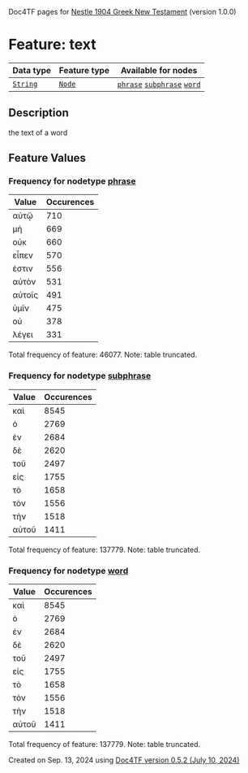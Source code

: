 Doc4TF pages for [Nestle 1904 Greek New Testament](https://github.com/saulocantanhede/tfgreek2/releases/download/1.0.0/tf-1.0.0.zip) (version 1.0.0)
# Feature: text
Data type|Feature type|Available for nodes
---|---|---
[`String`](featuresbydatatype.md#string)|[`Node`](featuresbytype.md#node)| [`phrase`](featuresbynodetype.md#phrase)  [`subphrase`](featuresbynodetype.md#subphrase)  [`word`](featuresbynodetype.md#word) 
## Description
the text of a word
## Feature Values
### Frequency for nodetype [phrase](featuresbynodetype.md#phrase)
Value|Occurences
---|---
αὐτῷ|710
μὴ|669
οὐκ|660
εἶπεν|570
ἐστιν|556
αὐτὸν|531
αὐτοῖς|491
ὑμῖν|475
οὐ|378
λέγει|331

Total frequency of feature: 46077. Note: table truncated.
 ### Frequency for nodetype [subphrase](featuresbynodetype.md#subphrase)
Value|Occurences
---|---
καὶ|8545
ὁ|2769
ἐν|2684
δὲ|2620
τοῦ|2497
εἰς|1755
τὸ|1658
τὸν|1556
τὴν|1518
αὐτοῦ|1411

Total frequency of feature: 137779. Note: table truncated.
 ### Frequency for nodetype [word](featuresbynodetype.md#word)
Value|Occurences
---|---
καὶ|8545
ὁ|2769
ἐν|2684
δὲ|2620
τοῦ|2497
εἰς|1755
τὸ|1658
τὸν|1556
τὴν|1518
αὐτοῦ|1411

Total frequency of feature: 137779. Note: table truncated.
  

Created on Sep. 13, 2024 using [Doc4TF version 0.5.2 (July 10, 2024)](https://github.com/tonyjurg/Doc4TF/blob/main/CreateFeatureDoc.ipynb) 